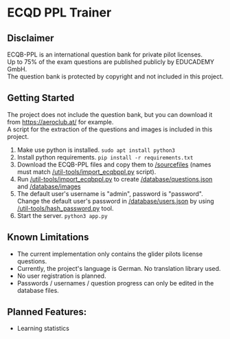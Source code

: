 # ECQD PPL Trainer

## Disclaimer
ECQB-PPL is an international question bank for private pilot licenses.\
Up to 75% of the exam questions are published publicly by EDUCADEMY GmbH.\
The question bank is protected by copyright and not included in this project.

## Getting Started
The project does not include the question bank, but you can download it from https://aeroclub.at/ for example.\
A script for the extraction of the questions and images is included in this project.

1. Make use python is installed. ```sudo apt install python3```
2. Install python requirements. ```pip install -r requirements.txt```
3. Download the ECQB-PPL files and copy them to [/sourcefiles](/sourcefiles) (names must match [/util-tools/import_ecqbppl.py](/util-tools/import_ecqbppl.py) script).
4. Run [/util-tools/import_ecqbppl.py](/util-tools/import_ecqbppl.py) to create [/database/questions.json](/database/questions.json) and [/database/images](/database/images)
5. The default user's username is "admin", password is "password". Change the default user's password in [/database/users.json](/database/users.json) by using [/util-tools/hash_password.py](/util-tools/hash_password.py) tool.
6. Start the server. ```python3 app.py```

## Known Limitations
* The current implementation only contains the glider pilots license questions.
* Currently, the project's language is German. No translation library used.
* No user registration is planned.
* Passwords / usernames / question progress can only be edited in the database files.

## Planned Features:
* Learning statistics